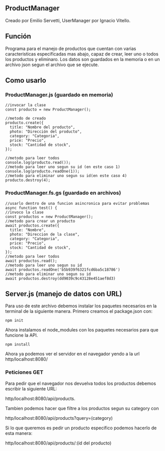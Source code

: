 ## ProductManager
Creado por Emilio Servetti, UserManager por Ignacio Vitello.
## Función
Programa para el manejo de productos que cuentan con varias caracteristicas especificadas mas abajo, capaz de crear, leer uno o todos los productos y eliminaro.
Los datos son guardados en la memoria o en un archivo json segun el archivo que se ejecute.
## Como usarlo
### ProductManager.js (guardado en memoria)
```
//invocar la clase
const producto = new ProductManager();

//metodo de creado
producto.create({
  title: "Nombre del producto",
  photo: "Dirección del producto",
  category: "Categoria",
  price: "Precio",
  stock: "Cantidad de stock",
});

//metodo para leer todos
console.log(producto.read());
//metodo para leer uno segun su id (en este caso 1)
console.log(producto.readOne(1));
//metodo para eliminar uno segun su id(en este caso 4)
producto.destroy(4);
```
### ProductManager.fs.gs (guardado en archivos)
```
//usarlo dentro de una funcion asincronica para evitar problemas
async function test() {
//invoco la clase
const productos = new ProductManager();
//metodo para crear un producto
await productos.create({
  title: "Nombre",
  photo: "Direccion de la clase",
  category: "Categoria",
  price: "Precio",
  stock: "Cantidad de stock",
});
//metodo para leer todos 
await productos.read();
//metodo para leer uno segun su id
await productos.readOne('b5b939f6321fcd6ba5c18786')
//metodo para eliminar uno segun su id
await productos.destroy(dd9039c9c43128e451aef8d3)
```
## Server.js (manejo de datos con URL)
Para uso de este archivo debemos instalar los paquetes necesarios en la terminal de la siguiente manera.
Primero creamos el package.json con:
```
npm init
```
Ahora instalamos el node_modules con los paquetes necesarios para que funcione la API.
```
npm install
```
Ahora ya podemos ver el servidor en el navegador yendo a la url http/localhost:8080/
### Peticiones GET
Para pedir que el navegador nos devuelva todos los productos debemos escribir la siguiente URL: 

http/localhost:8080/api/products.

Tambien podemos hacer que filtre a los productos segun su category con 

http/localhost:8080/api/products?query=(category)

Si lo que queremos es pedir un producto especifico podemos hacerlo de esta manera:

http/localhost:8080/api/products/:(id del producto)